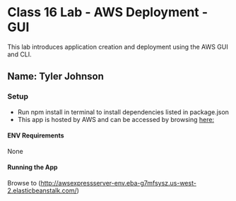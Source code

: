 # Class 16 Lab - AWS Deployment - GUI
This lab introduces application creation and deployment using the AWS GUI and CLI.

## Name: Tyler Johnson

### Setup
- Run npm install in terminal to install dependencies listed in package.json
- This app is hosted by AWS and can be accessed by browsing [here:](http://awsexpressserver-env.eba-g7mfsysz.us-west-2.elasticbeanstalk.com/)

#### ENV Requirements
None

#### Running the App
Browse to (http://awsexpressserver-env.eba-g7mfsysz.us-west-2.elasticbeanstalk.com/)

